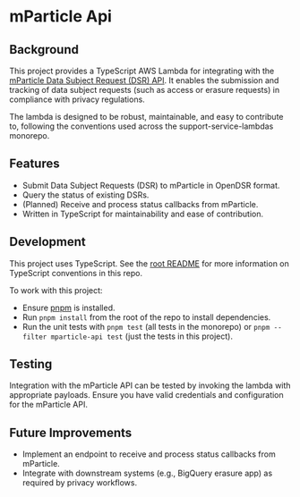 # mParticle Api

## Background
This project provides a TypeScript AWS Lambda for integrating with the [mParticle Data Subject Request (DSR) API](https://docs.mparticle.com/developers/apis/dsr-api/v3/). It enables the submission and tracking of data subject requests (such as access or erasure requests) in compliance with privacy regulations.

The lambda is designed to be robust, maintainable, and easy to contribute to, following the conventions used across the support-service-lambdas monorepo.

## Features

- Submit Data Subject Requests (DSR) to mParticle in OpenDSR format.
- Query the status of existing DSRs.
- (Planned) Receive and process status callbacks from mParticle.
- Written in TypeScript for maintainability and ease of contribution.

## Development

This project uses TypeScript. See the [root README](../../README.md#getting-started---typescript) for more information on TypeScript conventions in this repo.

To work with this project:

- Ensure [pnpm](https://pnpm.io/) is installed.
- Run `pnpm install` from the root of the repo to install dependencies.
- Run the unit tests with `pnpm test` (all tests in the monorepo) or `pnpm --filter mparticle-api test` (just the tests in this project).

## Testing

Integration with the mParticle API can be tested by invoking the lambda with appropriate payloads. Ensure you have valid credentials and configuration for the mParticle API.

## Future Improvements

- Implement an endpoint to receive and process status callbacks from mParticle.
- Integrate with downstream systems (e.g., BigQuery erasure app) as required by privacy workflows.